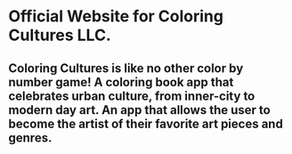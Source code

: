# Official Website for Coloring Cultures LLC.

## Coloring Cultures is like no other color by number game! A coloring book app that celebrates urban culture, from inner-city to modern day art. An app that allows the user to become the artist of their favorite art pieces and genres.